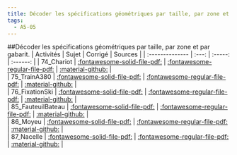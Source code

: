 ```yaml
---
title: Décoder les spécifications géométriques par taille, par zone et par gabarit. 
tags:
  - A5-05
---
```

[comment]: <> (Généré automatiquement par make_all_activitess.py, creation_fichiers_activites)

##Décoder les spécifications géométriques par taille, par zone et par gabarit. 
| Activités | Sujet | Corrigé | Sources  | 
| :-------------- | :---: | :-----: | :------: | 
| 74_Chariot | [:fontawesome-solid-file-pdf:](http://xpessoles-cpge.fr/pdf/A5_05_74_Chariot_Sujet.pdf) | [:fontawesome-regular-file-pdf:](http://xpessoles-cpge.fr/pdf/A5_05_74_Chariot_Corrige.pdf) | [:material-github:](https://github.com/xpessoles/ExercicesCompetences/tree/main/A5_AnalysePPM/A5_05_Specifications/74_Chariot) |  
| 75_TrainA380 | [:fontawesome-solid-file-pdf:](http://xpessoles-cpge.fr/pdf/A5_05_75_TrainA380_Sujet.pdf) | [:fontawesome-regular-file-pdf:](http://xpessoles-cpge.fr/pdf/A5_05_75_TrainA380_Corrige.pdf) | [:material-github:](https://github.com/xpessoles/ExercicesCompetences/tree/main/A5_AnalysePPM/A5_05_Specifications/75_TrainA380) |  
| 76_FixationSki | [:fontawesome-solid-file-pdf:](http://xpessoles-cpge.fr/pdf/A5_05_76_FixationSki_Sujet.pdf) | [:fontawesome-regular-file-pdf:](http://xpessoles-cpge.fr/pdf/A5_05_76_FixationSki_Corrige.pdf) | [:material-github:](https://github.com/xpessoles/ExercicesCompetences/tree/main/A5_AnalysePPM/A5_05_Specifications/76_FixationSki) |  
| 85_FauteuilBateau | [:fontawesome-solid-file-pdf:](http://xpessoles-cpge.fr/pdf/A5_05_85_FauteuilBateau_Sujet.pdf) | [:fontawesome-regular-file-pdf:](http://xpessoles-cpge.fr/pdf/A5_05_85_FauteuilBateau_Corrige.pdf) | [:material-github:](https://github.com/xpessoles/ExercicesCompetences/tree/main/A5_AnalysePPM/A5_05_Specifications/85_FauteuilBateau) |  
| 86_Moyeu | [:fontawesome-solid-file-pdf:](http://xpessoles-cpge.fr/pdf/A5_05_86_Moyeu_Sujet.pdf) | [:fontawesome-regular-file-pdf:](http://xpessoles-cpge.fr/pdf/A5_05_86_Moyeu_Corrige.pdf) | [:material-github:](https://github.com/xpessoles/ExercicesCompetences/tree/main/A5_AnalysePPM/A5_05_Specifications/86_Moyeu) |  
| 87_Nacelle | [:fontawesome-solid-file-pdf:](http://xpessoles-cpge.fr/pdf/A5_05_87_Nacelle_Sujet.pdf) | [:fontawesome-regular-file-pdf:](http://xpessoles-cpge.fr/pdf/A5_05_87_Nacelle_Corrige.pdf) | [:material-github:](https://github.com/xpessoles/ExercicesCompetences/tree/main/A5_AnalysePPM/A5_05_Specifications/87_Nacelle) |  

